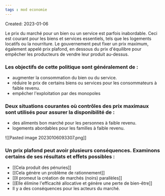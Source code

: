 ```yaml
---
tags : mod economie
---
```

Created: 2023-01-06

Le prix du marché pour un bien ou un service est parfois inabordable. Ceci est courant pour les biens et services essentiels, tels que les logements locatifs ou la nourriture. Le gouvernement peut fixer un prix maximum, également appelé prix plafond, en dessous du prix d'équilibre pour empêcher les producteurs de vendre leur produit au-dessus.

### Les objectifs de cette politique sont généralement de :
-   augmenter la consommation du bien ou du service.
-   réduire le prix de certains biens ou services pour les consommateurs à faible revenu.
-   empêcher l'exploitation par des monopoles

### Deux situations courantes où contrôles des prix maximaux sont utilisés pour assurer la disponibilité de :
-   des aliments bon marché pour les personnes à faible revenu.
-   logements abordables pour les familles à faible revenu.

![[Pasted image 20230106093307.png]]

### Un prix plafond peut avoir plusieurs conséquences. Examinons certains de ses résultats et effets possibles :
-   [[Cela produit des pénuries]] 
-   [[Cela génère un problème de rationnement]] 
-  [[Il promeut la création de marchés (noirs) parallèles]]
-  [[Elle élimine l'efficacité allocative et génère une perte de bien-être]] 
-  Il y a des conséquences pour les acteurs du marché.